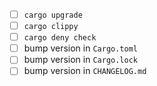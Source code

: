 - [ ] `cargo upgrade`
- [ ] `cargo clippy`
- [ ] `cargo deny check`
- [ ] bump version in `Cargo.toml`
- [ ] bump version in `Cargo.lock`
- [ ] bump version in `CHANGELOG.md`
